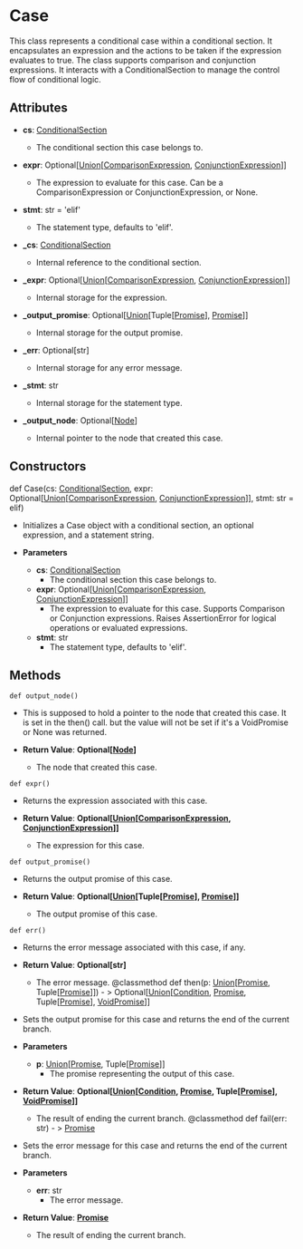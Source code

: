 # Case

This class represents a conditional case within a conditional section. It encapsulates an expression and the actions to be taken if the expression evaluates to true. The class supports comparison and conjunction expressions. It interacts with a ConditionalSection to manage the control flow of conditional logic.

## Attributes

- **cs**: [ConditionalSection](flytekit_core_condition_conditionalsection)
  - The conditional section this case belongs to.

- **expr**: Optional[[Union](flytekit_models_literals_union)[[ComparisonExpression](flytekit_models_core_condition_comparisonexpression), [ConjunctionExpression](flytekit_models_core_condition_conjunctionexpression)]]
  - The expression to evaluate for this case. Can be a ComparisonExpression or ConjunctionExpression, or None.

- **stmt**: str = &#x27;elif&#x27;
  - The statement type, defaults to &#x27;elif&#x27;.

- **_cs**: [ConditionalSection](flytekit_core_condition_conditionalsection)
  - Internal reference to the conditional section.

- **_expr**: Optional[[Union](flytekit_models_literals_union)[[ComparisonExpression](flytekit_models_core_condition_comparisonexpression), [ConjunctionExpression](flytekit_models_core_condition_conjunctionexpression)]]
  - Internal storage for the expression.

- **_output_promise**: Optional[[Union](flytekit_models_literals_union)[Tuple[[Promise](flytekit_core_promise_promise)], [Promise](flytekit_core_promise_promise)]]
  - Internal storage for the output promise.

- **_err**: Optional[str]
  - Internal storage for any error message.

- **_stmt**: str
  - Internal storage for the statement type.

- **_output_node**: Optional[[Node](flytekit_models_core_workflow_node)]
  - Internal pointer to the node that created this case.

## Constructors
def Case(cs: [ConditionalSection](flytekit_core_condition_conditionalsection), expr: Optional[[Union](flytekit_models_literals_union)[[ComparisonExpression](flytekit_models_core_condition_comparisonexpression), [ConjunctionExpression](flytekit_models_core_condition_conjunctionexpression)]], stmt: str = elif)
-  Initializes a Case object with a conditional section, an optional expression, and a statement string.
- **Parameters**

  - **cs**: [ConditionalSection](flytekit_core_condition_conditionalsection)
    - The conditional section this case belongs to.
  - **expr**: Optional[[Union](flytekit_models_literals_union)[[ComparisonExpression](flytekit_models_core_condition_comparisonexpression), [ConjunctionExpression](flytekit_models_core_condition_conjunctionexpression)]]
    - The expression to evaluate for this case. Supports Comparison or Conjunction expressions. Raises AssertionError for logical operations or evaluated expressions.
  - **stmt**: str
    - The statement type, defaults to &#x27;elif&#x27;.



## Methods
```@classmethod
def output_node()
```
-  This is supposed to hold a pointer to the node that created this case. It is set in the then() call. but the value will not be set if it&#x27;s a VoidPromise or None was returned.

- **Return Value**:
**Optional[[Node](flytekit_models_core_workflow_node)]**
  - The node that created this case.
```@classmethod
def expr()
```
-  Returns the expression associated with this case.

- **Return Value**:
**Optional[[Union](flytekit_models_literals_union)[[ComparisonExpression](flytekit_models_core_condition_comparisonexpression), [ConjunctionExpression](flytekit_models_core_condition_conjunctionexpression)]]**
  - The expression for this case.
```@classmethod
def output_promise()
```
-  Returns the output promise of this case.

- **Return Value**:
**Optional[[Union](flytekit_models_literals_union)[Tuple[[Promise](flytekit_core_promise_promise)], [Promise](flytekit_core_promise_promise)]]**
  - The output promise of this case.
```@classmethod
def err()
```
-  Returns the error message associated with this case, if any.

- **Return Value**:
**Optional[str]**
  - The error message.
@classmethod
def then(p: [Union](flytekit_models_literals_union)[[Promise](flytekit_core_promise_promise), Tuple[[Promise](flytekit_core_promise_promise)]]) - > Optional[[Union](flytekit_models_literals_union)[[Condition](flytekit_core_condition_condition), [Promise](flytekit_core_promise_promise), Tuple[[Promise](flytekit_core_promise_promise)], [VoidPromise](flytekit_core_promise_voidpromise)]]
-  Sets the output promise for this case and returns the end of the current branch.
- **Parameters**

  - **p**: [Union](flytekit_models_literals_union)[[Promise](flytekit_core_promise_promise), Tuple[[Promise](flytekit_core_promise_promise)]]
    - The promise representing the output of this case.

- **Return Value**:
**Optional[[Union](flytekit_models_literals_union)[[Condition](flytekit_core_condition_condition), [Promise](flytekit_core_promise_promise), Tuple[[Promise](flytekit_core_promise_promise)], [VoidPromise](flytekit_core_promise_voidpromise)]]**
  - The result of ending the current branch.
@classmethod
def fail(err: str) - > [Promise](flytekit_core_promise_promise)
-  Sets the error message for this case and returns the end of the current branch.
- **Parameters**

  - **err**: str
    - The error message.

- **Return Value**:
**[Promise](flytekit_core_promise_promise)**
  - The result of ending the current branch.
